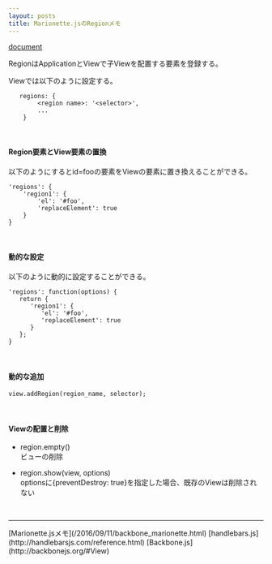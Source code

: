 ```yaml
---
layout: posts
title: Marionette.jsのRegionメモ
---
```

[document](http://marionettejs.com/docs/master/marionette.region.html)  

RegionはApplicationとViewで子Viewを配置する要素を登録する。

Viewでは以下のように設定する。

```
   regions: {
        <region name>: '<selector>',
        ...
    }
```
<br>

#### Region要素とView要素の置換
以下のようにするとid=fooの要素をViewの要素に置き換えることができる。

```
'regions': {
    'region1': {
        'el': '#foo',
        'replaceElement': true
    }
}
```
<br>

#### 動的な設定

以下のように動的に設定することができる。

```
'regions': function(options) { 
   return {
      'region1': {
         'el': '#foo',
         'replaceElement': true
      }
   };
}
```
<br>

#### 動的な追加

```
view.addRegion(region_name, selector);
```
<br>

#### Viewの配置と削除

* region.empty()  
ビューの削除

* region.show(view, options)  
optionsに{preventDestroy: true}を指定した場合、既存のViewは削除されない

<br>
<hr>
[Marionette.jsメモ](/2016/09/11/backbone_marionette.html)  
[handlebars.js](http://handlebarsjs.com/reference.html)  
[Backbone.js](http://backbonejs.org/#View)  
